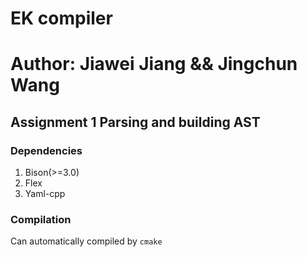 # EK compiler

# Author: Jiawei Jiang && Jingchun Wang


## Assignment 1 Parsing and building AST

### Dependencies
1. Bison(>=3.0)     
2. Flex     
3. Yaml-cpp     

### Compilation
Can automatically compiled by `cmake`       


